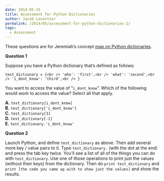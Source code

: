 ```yaml
---
date: 2014-05-15
title: Assessment for Python Dictionaries
author: Jacob Levernier
permalink: /2014/05/assessment-for-python-dictionaries-2/
tags:
  - Assessment
---
```

These questions are for Jeremiah&#8217;s concept [map on Python dictionaries][1].

**Question 1**

Suppose you have a Python dictionary that&#8217;s defined as follows:

`test_dictionary = {<br />
    'who': 'first',<br />
    'what': 'second',<br />
    'i_dont_know': 'third',<br />
}`

You want to access the value of &#8220;`i_dont_know`&#8220;. Which of the following would work to access the value? Select all that apply.

**A.** `test_dictionary[i_dont_know]`  
**B.** `test_dictionary['i_dont_know']`  
**C.** `test_dictionary[3]`  
**D.** `test_dictionary[-1]`  
**E.** `test_dictionary.'i_dont_know'`

**Question 2**

Launch Python, and define `test_dictionary` as above. Then add several more key / value pairs to it. Type `test_dictionary.` (with the dot at the end) and press the tab key twice. You&#8217;ll see a list of all of the things you can do with `test_dictionary`. Use one of those operations to print just the values (without their keys) from the dictionary. Then do `print test_dictionary` and `print [the code you came up with to show just the values]` and show the results.

 [1]: http://teaching.software-carpentry.org/2014/04/30/concept-map-for-python-dictionaries/ "Python dictionaries concept map"
